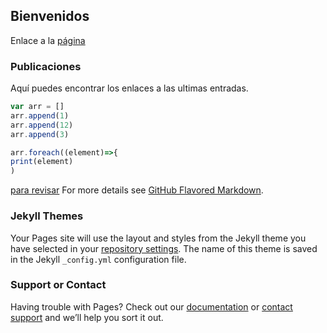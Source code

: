 ## Bienvenidos 
Enlace a la [página](https://diegoaraque1207.github.io/CV-2020-2.github.io/)

### Publicaciones

Aquí puedes encontrar los enlaces a las ultimas entradas.

```javascript
var arr = []
arr.append(1)
arr.append(12)
arr.append(3)

arr.foreach((element)=>{
print(element)
)
```
[para revisar](https://guides.github.com/features/mastering-markdown/)
For more details see [GitHub Flavored Markdown](https://guides.github.com/features/mastering-markdown/).

### Jekyll Themes

Your Pages site will use the layout and styles from the Jekyll theme you have selected in your [repository settings](https://github.com/DiegoAraque1207/CV-2020-2.github.io/settings). The name of this theme is saved in the Jekyll `_config.yml` configuration file.

### Support or Contact

Having trouble with Pages? Check out our [documentation](https://docs.github.com/categories/github-pages-basics/) or [contact support](https://github.com/contact) and we’ll help you sort it out.
